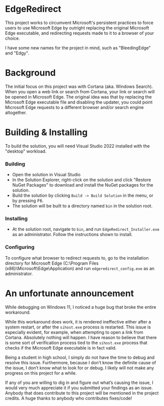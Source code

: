 # EdgeRedirect

This project works to circumvent Microsoft's persistent practices to force users to use Microsoft Edge by outright replacing the original Microsoft Edge executable, and redirecting requests made to it to a browser of your choice.

I have some new names for the project in mind, such as "BleedingEdge" and "Edgy".

# Background
The initial focus on this project was with Cortana (aka. Windows Search). When you open a web link or search from Cortana, your link or search will be opened in Microsoft Edge. The original idea was that by replacing the Microsoft Edge executable file and disabling the updater, you could point Microsoft Edge requests to a different browser and/or search engine altogether.

# Building & Installing
To build the solution, you will need Visual Studio 2022 installed with the "desktop" workload.
### Building
- Open the solution in Visual Studio
- In the Solution Explorer, right-click on the solution and click "Restore NuGet Packages" to download and install the NuGet packages for the solution.
- Build the solution by clicking `Build -> Build Solution` in the menu, or by pressing <kbd>F6</kbd>.
- The solution will be built to a directory named `bin` in the solution root.
### Installing
- At the solution root, navigate to `bin`, and run `EdgeRedirect_Installer.exe` as an administrator. Follow the instructions shown to install.
### Configuring
To configure what browser to redirect requests to, go to the installation directory for Microsoft Edge (C:\Program Files (x86)\Microsoft\Edge\Application) and run `edgeredirect_config.exe` as an administrator.


# An unfortunate announcement
While debugging on Windows 11, I noticed a huge bug that broke the entire workaround.

While this workaround does work, it is rendered ineffective either after a system restart, or after the `sihost.exe` process is restarted. This issue is especially evident, for example, when attempting to open a link from Cortana. Absolutely nothing will happen. I have reason to believe that there is some sort of verification process tied to the `sihost.exe` process that checks if the Microsoft Edge executable is in fact valid.

Being a student in high school, I simply do not have the time to debug and resolve this issue. Furthermore, because I don’t know the definite cause of the issue, I don’t know what to look for or debug. I likely will not make any progress on this project for a while.

If any of you are willing to dig in and figure out what’s causing the issue, I would very much appreciate it if you submitted your findings as an issue. Anybody that does contribute to this project will be mentioned in the project credits. A huge thanks to anybody who contributes fixes/code!
